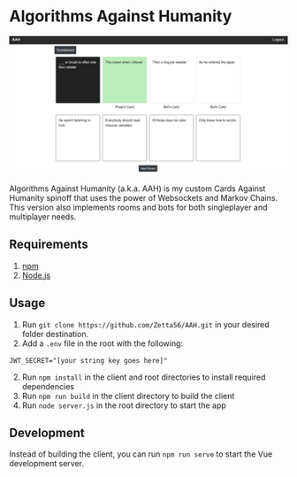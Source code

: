 # Algorithms Against Humanity

![Game](/docs/images/game.PNG)

Algorithms Against Humanity (a.k.a. AAH) is my custom Cards Against Humanity spinoff that uses the power of Websockets and Markov Chains.
This version also implements rooms and bots for both singleplayer and multiplayer needs.

## Requirements
1. [npm](https://www.npmjs.com/get-npm)
2. [Node.js](https://nodejs.org/en/download/)

## Usage
1. Run `git clone https://github.com/Zetta56/AAH.git` in your desired folder destination.
2. Add a `.env` file in the root with the following:
```
JWT_SECRET="[your string key goes here]"
```
2. Run `npm install` in the client and root directories to install required dependencies
3. Run `npm run build` in the client directory to build the client
4. Run `node server.js` in the root directory to start the app

## Development
Instead of building the client, you can run `npm run serve` to start the Vue development server.
